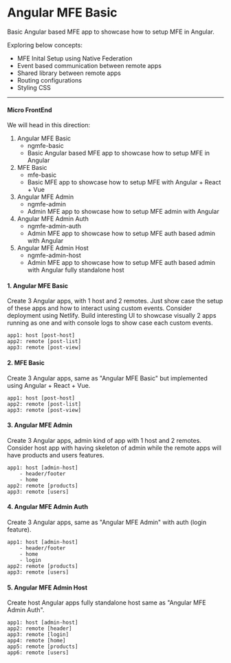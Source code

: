 # Angular MFE Basic

Basic Angular based MFE app to showcase how to setup MFE in Angular. 

Exploring below concepts:

- MFE Inital Setup using Native Federation
- Event based communication between remote apps
- Shared library between remote apps
- Routing configurations
- Styling CSS

___

#### Micro FrontEnd

We will head in this direction:

1. Angular MFE Basic
	- ngmfe-basic
	- Basic Angular based MFE app to showcase how to setup MFE in Angular
2. MFE Basic
	- mfe-basic
	- Basic MFE app to showcase how to setup MFE with Angular + React + Vue
3. Angular MFE Admin
	- ngmfe-admin
	- Admin MFE app to showcase how to setup MFE admin with Angular
4. Angular MFE Admin Auth
	- ngmfe-admin-auth
	- Admin MFE app to showcase how to setup MFE auth based admin with Angular
5. Angular MFE Admin Host
	- ngmfe-admin-host
	- Admin MFE app to showcase how to setup MFE auth based admin with Angular fully standalone host

#### 1. Angular MFE Basic

Create 3 Angular apps, with 1 host and 2 remotes. Just show case the setup of these apps and how to interact using custom events. Consider deployment using Netlify. Build interesting UI to showcase visually 2 apps running as one and with console logs to show case each custom events.

```
app1: host [post-host]
app2: remote [post-list]
app3: remote [post-view]
```

#### 2. MFE Basic

Create 3 Angular apps, same as "Angular MFE Basic" but implemented using Angular + React + Vue.

```
app1: host [post-host]
app2: remote [post-list]
app3: remote [post-view]
```

#### 3. Angular MFE Admin

Create 3 Angular apps, admin kind of app with 1 host and 2 remotes. Consider host app with having skeleton of admin while the remote apps will have products and users features.

```
app1: host [admin-host]
	- header/footer
	- home
app2: remote [products]
app3: remote [users]
```

#### 4. Angular MFE Admin Auth

Create 3 Angular apps, same as "Angular MFE Admin" with auth (login feature).

```
app1: host [admin-host]
	- header/footer
	- home
	- login
app2: remote [products]
app3: remote [users]
```

#### 5. Angular MFE Admin Host

Create host Angular apps fully standalone host same as "Angular MFE Admin Auth".

```
app1: host [admin-host]
app2: remote [header]
app3: remote [login]
app4: remote [home]
app5: remote [products]
app6: remote [users]
``` 
